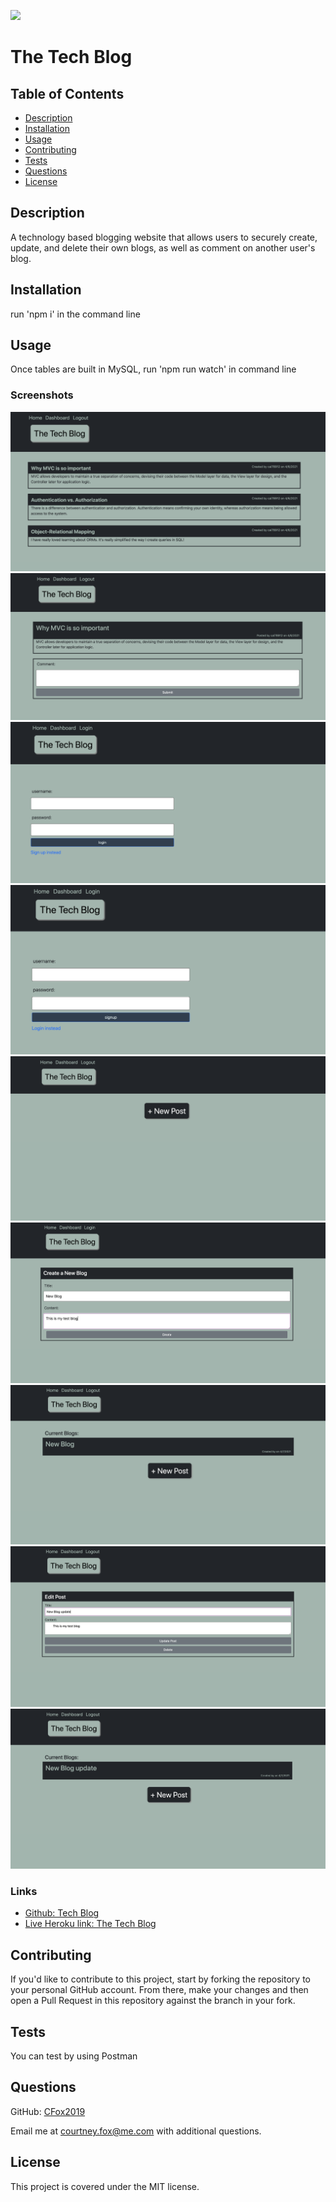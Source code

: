 ![](https://img.shields.io/badge/license-MIT-brightgreen)

# The Tech Blog

## Table of Contents

* [Description](#description)
* [Installation](#installation)
* [Usage](#usage)
* [Contributing](#contributing)
* [Tests](#tests)
* [Questions](#questions)
* [License](#license)

## Description
A technology based blogging website that allows users to securely create, update, and delete their own blogs, as well as comment on another user's blog.

## Installation
run 'npm i' in the command line
## Usage
Once tables are built in MySQL, run 'npm run watch' in command line
### Screenshots
![The Tech Blog-Main](/views/assets/the-tech-blog-1.png)
![The Tech Blog-Blog Comment](/views/assets/the-tech-blog-2.png)
![The Tech Blog-Login](/views/assets/the-tech-blog-3.png)
![The Tech Blog-Signup](/views/assets/the-tech-blog-4.png)
![The Tech Blog-New Post Button](views/assets/the-tech-blog-5.png)
![The Tech Blog-New Post](views/assets/the-tech-blog-6.png)
![The Tech Blog-Posted Blog](views/assets/the-tech-blog-7.png)
![The Tech Blog-Update](views/assets/the-tech-blog-8.png)
![The Tech Blog-Updated Blog](views/assets/the-tech-blog-9.png)
### Links
* [Github: Tech Blog](https://github.com/CFox2019/Tech-Blog)
* [Live Heroku link: The Tech Blog](https://the-tech-blog.herokuapp.com/)

## Contributing
If you'd like to contribute to this project, start by forking the repository to your personal GitHub account. From there, make your changes and then open a Pull Request in this repository against the branch in your fork.

## Tests
You can test by using Postman

## Questions
GitHub: [CFox2019](https://github.com/CFox2019)

Email me at [courtney.fox@me.com](courtney.fox@me.com) with additional questions.

## License
This project is covered under the MIT license.

